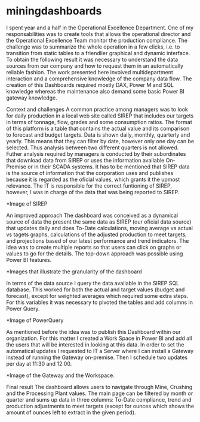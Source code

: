 # miningdashboards
I spent year and a half in the Operational Excellence Department. One of my responsabilities was to create tools that allows the operational director and the Operational Excellence Team monitor the production compliance. The challenge was to summarize the whole operation in a few clicks, i.e. to transition from static tables to a friendlier graphical and dynamic interface. To obtain the following result it was necessary to understand the data sources from our company and how to request them in an automatically reliable fashion. The work presented here involved multidepartment interaction and a comprehensive knowledge of the company data flow. The creation of this Dashboards required mostly DAX, Power M and SQL knowledge whereas the maintenance also demand some basic Power BI gateway knowledge. 

Context and challenges 
A common practice among managers was to look for daily production in a local web site called SIREP that includes our targets in terms of tonnage, flow, grades and some consumption ratios. The format of this platform is a table that contains the actual value and its comparison to forecast and budget targets. Data is shown daily, monthly, quarterly and yearly. This means that they can filter by date, however only one day can be selected. Thus analysis between two different quarters is not allowed. Futher analysis required by managers is conducted by their subordinates that download data from SIREP or uses the information available On-Premise or in their SCADA systems. It has to be mentioned that SIREP data is the source of information that the corporation uses and publishes because it is regarded as the oficial values, which grants it the upmost relevance. The IT is responsible for the correct funtioning of SIREP, however, I was in charge of the data that was being reported to SIREP. 


*Image of SIREP 


An improved approach 
The dashboard was conceived as a dynamical source of data the present the same data as SIREP (our oficial data source) that updates daily and does To-Date calculations, moving average vs actual vs tagets graphs, calculations of the adjusted production to meet targets, and projections based of our latest performance and trend indicators. The idea was to create multiple reports so that users can click on graphs or values to go for the details. The top-down approach was possible using Power BI features. 

*Images that illustrate the granularity of the dashboard 


In terms of the data source I query the data available in the SIREP SQL database. This worked for both the actual and target values (budget and forecast), except for weighted averages which required some extra steps. For this variables it was necessary to pivoted the tables and add columns in Power Query. 

*Image of PowerQuery 

As mentioned before the idea was to publish this Dashboard within our organization. For this matter I created a Work Space in Power BI and add all the users that will be interested in looking at this data. In order to set the automatical updates I requested to IT a Server where I can install a Gateway instead of running the Gateway on-premise. Then I schedule two updates per day at 11:30 and 12:00. 

*Image of the Gateway and the Workspace. 



Final result 
The dashboard allows users to navigate through Mine, Crushing and the Processing Plant values. The main page can be filtered by month or quarter and sums up data in three columns: To-Date compliance, trend and production adjustments to meet targets (except for ounces which shows the amount of ounces left to extract in the given period). 
